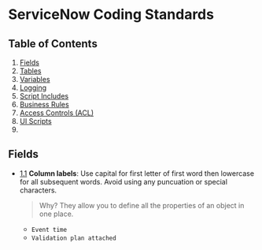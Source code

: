 # ServiceNow Coding Standards

## Table of Contents

1. [Fields](#fields)
2. [Tables](#tables)
3. [Variables](#variables)
4. [Logging](#logging)
4. [Script Includes](#script-includes)
5. [Business Rules](#business-rules)
6. [Access Controls (ACL)](#access-control)
6. [UI Scripts](#ui-scripts)
7. 

## Fields
<a name="fields--column-label"></a><a name="1.1"></a>
- [1.1](#fields--column-label) **Column labels**: Use capital for first letter of first word then lowercase for all subsequent words. Avoid using any puncuation or special characters.

    > Why? They allow you to define all the properties of an object in one place.

    + `Event time`
    + `Validation plan attached`
